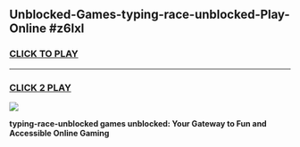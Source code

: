 
## Unblocked-Games-typing-race-unblocked-Play-Online #z6lxl
<h3>
<a href="https://news.freeplayer.one?title=typing-race-unblocked&ref=3">CLICK TO PLAY</a></h3>
<hr>

<h3>
<a href="https://news.freeplayer.one?title=typing-race-unblocked&ref=3">CLICK 2 PLAY</a>
  
</h3>

<a href="https://news.freeplayer.one?title=typing-race-unblocked&ref=3"><img src="https://clearcache.store/games.png"></a>


**typing-race-unblocked games unblocked: Your Gateway to Fun and Accessible Online Gaming**
